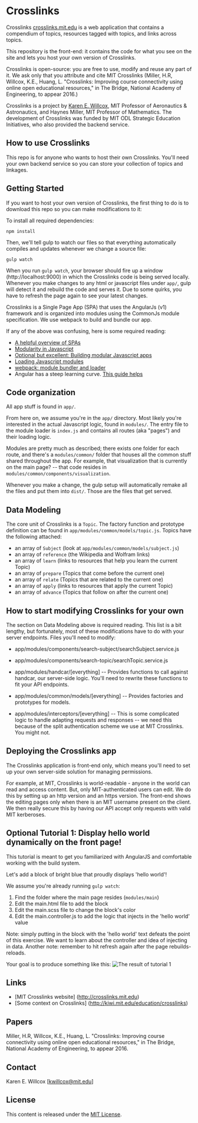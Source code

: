 
Crosslinks
===

Crosslinks [crosslinks.mit.edu](http://crosslinks.mit.edu) is a web application that contains a compendium of topics, resources tagged with topics, and links across topics.

This repository is the front-end: it contains the code for what you see on the site and lets you host your own version of Crosslinks.

Crosslinks is open-source: you are free to use, modify and reuse any part of it. We ask only that you attribute and cite MIT Crosslinks (Miller, H.R, Willcox, K.E., Huang, L. "Crosslinks: Improving course connectivity using online open educational resources," in The Bridge, National Academy of Engineering, to appear 2016.)

Crosslinks is a project by [Karen E. Willcox](http://kiwi.mit.edu), MIT Professor of Aeronautics & Astronautics, and Haynes Miller, MIT Professor of Mathematics. The development of Crosslinks was funded by MIT ODL Strategic Education Initiatives, who also provided the backend service.

## How to use Crosslinks
This repo is for anyone who wants to host their own Crosslinks. You'll need your own backend service so you can store your collection of topics and linkages.

## Getting Started

If you want to host your own version of Crosslinks, the first thing to do is to download this repo so you can make modifications to it:

To install all required dependencies:
```
npm install
```

Then, we'll tell gulp to watch our files so that everything automatically compiles and updates whenever we change a source file:
```
gulp watch
```

When you run `gulp watch`, your browser should fire up a window (http://localhost:9000) in which the Crosslinks code is being served locally. Whenever you make changes to any html or javascript files under `app/`, gulp will detect it and rebuild the code and serves it. Due to some quirks, you have to refresh the page again to see your latest changes.

Crosslinks is a Single Page App (SPA) that uses the AngularJs (v1) framework and is organized into modules using the CommonJs module specification. We use webpack to build and bundle our app.

If any of the above was confusing, here is some required reading:

* [A helpful overview of SPAs](http://www.seguetech.com/blog/2013/04/18/what-is-single-page-application)
* [Modularity in Javascript](http://eloquentjavascript.net/10_modules.html)
* [Optional but excellent: Building modular Javascript apps](http://addyosmani.com/writing-modular-js/)
* [Loading Javascript modules](https://libraryinstitute.wordpress.com/2010/12/01/loading-javascript-modules/)
* [webpack: module bundler and loader](https://github.com/webpack/webpack)
* Angular has a steep learning curve. [This guide helps](https://thinkster.io/a-better-way-to-learn-angularjs/)

## Code organization

All app stuff  is found in `app/`.

From here on, we assume you're in the `app/` directory. Most likely you're interested in the actual Javascript logic, found in `modules/`. The entry file to the module loader is `index.js` and contains all routes (aka "pages") and their loading logic.

Modules are pretty much as described; there exists one folder for each route, and there's a `modules/common/` folder that houses all the common stuff shared throughout the app. For example, that visualization that is currently on the main page? -- that code resides in `modules/common/components/visualization`.

Whenever you make a change, the gulp setup will automatically remake all the files and put them into `dist/`. Those are the files that get served.

## Data Modeling

The core unit of Crosslinks is a `Topic`. The factory function and prototype definition can be found in `app/modules/common/models/topic.js`. Topics have the following attached:
* an array of `Subject` (look at `app/modules/common/models/subject.js`)
* an array of `reference` (the Wikipedia and Wolfram links)
* an array of `learn`  (links to resources that help you learn the current Topic)
* an array of `prepare`  (Topics that come before the current one)
* an array of `relate`  (Topics that are related to the current one)
* an array of `apply`  (links to resources that apply the current Topic)
* an array of `advance`  (Topics that follow on after the current one)

## How to start modifying Crosslinks for your own

The section on Data Modeling above is required reading. This list is a bit lengthy, but fortunately, most of these modifications have to do with your server endpoints. Files you'll need to modify:

* app/modules/components/search-subject/searchSubject.service.js
* app/modules/components/search-topic/searchTopic.service.js

* app/modules/handcar/[everything] -- Provides functions to call against handcar, our server-side logic. You'll need to rewrite these functions to fit your API endpoints.
* app/modules/common/models/[everything] -- Provides factories and prototypes for models.
* app/modules/interceptors/[everything] -- This is some complicated logic to handle adapting requests and responses -- we need this because of the split authentication scheme we use at MIT Crosslinks. You might not.

## Deploying the Crosslinks app
The Crosslinks application is front-end only, which means you'll need to set up your own server-side solution for managing permissions.

For example, at MIT, Crosslinks is world-readable - anyone in the world can read and access content. But, only MIT-authenticated users can edit. We do this by setting up an http version and an https version. The front-end shows the editing pages only when there is an MIT username present on the client. We then really secure this by having our API accept only requests with valid MIT kerberoses.


## Optional Tutorial 1: Display hello world dynamically on the front page!
This tutorial is meant to get you familiarized with AngularJS and comfortable working with the build system.

Let's add a block of bright blue that proudly displays 'hello world'!

We assume you're already running `gulp watch`:

1. Find the folder where the main page resides (`modules/main`)
1. Edit the main.html file to add the block
1. Edit the main.scss file to change the block's color
1. Edit the main.controller.js to add the logic that injects in the 'hello world' value

Note: simply putting in the block with the 'hello world' text defeats the point of this exercise. We want to learn about the controller and idea of injecting in data.
Another note: remember to hit refresh again after the page rebuilds-reloads.

Your goal is to produce something like this:
![The result of tutorial 1](/readme_files/tutorial_1_result.png)

## Links
* [MIT Crosslinks website] (http://crosslinks.mit.edu)
* [Some context on Crosslinks] (http://kiwi.mit.edu/education/crosslinks)

## Papers
Miller, H.R, Willcox, K.E., Huang, L. "Crosslinks: Improving course connectivity using online open educational resources," in The Bridge, National Academy of Engineering, to appear 2016.

## Contact
Karen E. Willcox [kwillcox@mit.edu]

## License
This content is released under the [MIT License](http://opensource.org/licenses/MIT).
